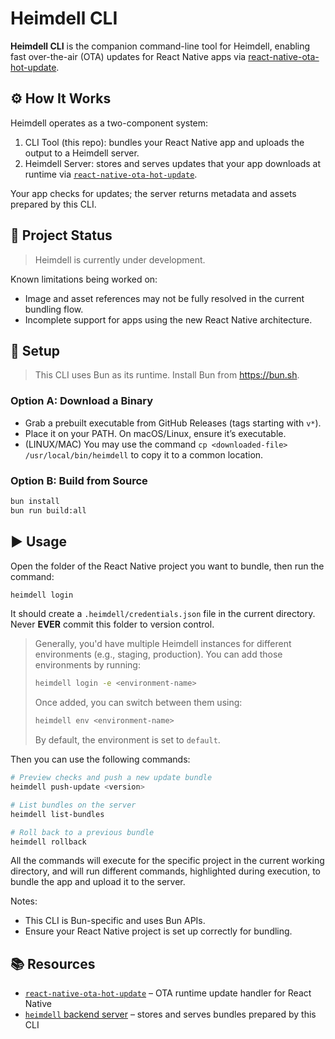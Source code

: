 # Heimdell CLI

**Heimdell CLI** is the companion command-line tool for Heimdell, enabling fast over-the-air (OTA) updates for React Native apps via [react-native-ota-hot-update](https://github.com/vantuan88291/react-native-ota-hot-update).

## ⚙️ How It Works

Heimdell operates as a two-component system:

1. CLI Tool (this repo): bundles your React Native app and uploads the output to a Heimdell server.
2. Heimdell Server: stores and serves updates that your app downloads at runtime via [`react-native-ota-hot-update`](https://github.com/vantuan88291/react-native-ota-hot-update).

Your app checks for updates; the server returns metadata and assets prepared by this CLI.

## 🚧 Project Status

> Heimdell is currently under development.

Known limitations being worked on:

- Image and asset references may not be fully resolved in the current bundling flow.
- Incomplete support for apps using the new React Native architecture.

## 🔧 Setup

> This CLI uses Bun as its runtime. Install Bun from https://bun.sh.

### Option A: Download a Binary

- Grab a prebuilt executable from GitHub Releases (tags starting with `v*`).
- Place it on your PATH. On macOS/Linux, ensure it’s executable.
- (LINUX/MAC) You may use the command `cp <downloaded-file> /usr/local/bin/heimdell` to copy it to a common location.

### Option B: Build from Source

```bash
bun install
bun run build:all
```

## ▶️ Usage

Open the folder of the React Native project you want to bundle, 
then run the command:
```bash
heimdell login
```

It should create a `.heimdell/credentials.json` file in the current directory. 
Never **EVER** commit this folder to version control.

> Generally, you'd have multiple Heimdell instances for different environments (e.g., staging, production).
> You can add those environments by running:
> ```bash
> heimdell login -e <environment-name>
>```
> 
> Once added, you can switch between them using:
> ```bash
>heimdell env <environment-name>
> ```
> By default, the environment is set to `default`.

Then you can use the following commands:
```bash
# Preview checks and push a new update bundle
heimdell push-update <version>

# List bundles on the server
heimdell list-bundles

# Roll back to a previous bundle
heimdell rollback
```

All the commands will execute for the specific project in the current working directory, 
and will run different commands, highlighted during execution, to bundle the app and upload it to the server.

Notes:
- This CLI is Bun-specific and uses Bun APIs.
- Ensure your React Native project is set up correctly for bundling.

## 📚 Resources

- [`react-native-ota-hot-update`](https://github.com/vantuan88291/react-native-ota-hot-update) – OTA runtime update handler for React Native
- [`heimdell` backend server](https://github.com/ShindouMihou/heimdell) – stores and serves bundles prepared by this CLI
